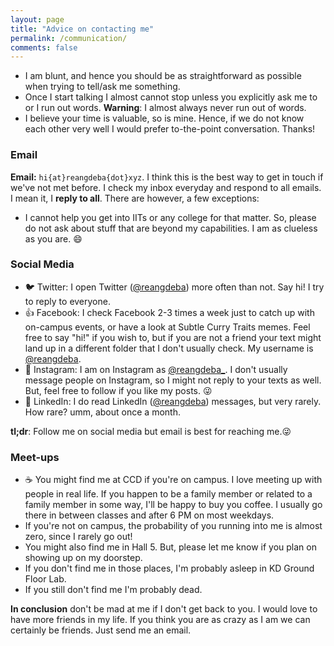 ```yaml
---
layout: page
title: "Advice on contacting me"
permalink: /communication/
comments: false
---
```

* I am blunt, and hence you should be as straightforward as possible when trying to tell/ask me something.
* Once I start talking I almost cannot stop unless you explicitly ask me to or I run out words. **Warning**: I almost always never run out of words.
* I believe your time is valuable, so is mine. Hence, if we do not know each other very well I would prefer to-the-point conversation. Thanks!

### Email
**Email:** <code>hi{at}reangdeba{dot}xyz</code>. I think this is the best way to get in touch if we've not met before. I check my inbox everyday and respond to all emails. I mean it, I **reply to all**. There are however, a few exceptions:
* I cannot help you get into IITs or any college for that matter. So, please do not ask about stuff that are beyond my capabilities. I am as clueless as you are. :smile:

### Social Media

* 🐦 Twitter: I open Twitter ([@reangdeba](https://twitter.com/reangdeba)) more often than not. Say hi! I try to reply to everyone.
* 👍 Facebook: I check Facebook 2-3 times a week just to catch up with on-campus events, or have a look at Subtle Curry Traits memes. Feel free to say "hi!" if you wish to, but if you are not a friend your text might land up in a different folder that I don't usually check. My username is [@reangdeba](https://www.facebook.com/reangdeba).
* 📸 Instagram: I am on Instagram as [@reangdeba_](https://www.instagram.com/reangdeba_/). I don't usually message people on Instagram, so I might not reply to your texts as well. But, feel free to follow if you like my posts. :stuck_out_tongue_winking_eye:
* 💼 LinkedIn: I do read LinkedIn ([@reangdeba](https://www.linkedin.com/in/reangdeba/)) messages, but very rarely. How rare? umm, about once a month.

**tl;dr**: Follow me on social media but email is best for reaching me.:stuck_out_tongue_winking_eye:

### Meet-ups
* :coffee: You might find me at CCD if you're on campus. I love meeting up with people in real life. If you happen to be a family member or related to a family member in some way, I'll be happy to buy you coffee. I usually go there in between classes and after 6 PM on most weekdays.
* If you're not on campus, the probability of you running into me is almost zero, since I rarely go out!
* You might also find me in Hall 5. But, please let me know if you plan on showing up on my doorstep.
* If you don't find me in those places, I'm probably asleep in KD Ground Floor Lab.
* <reddot>If you still don't find me I'm probably dead.</reddot>

**In conclusion** don't be mad at me if I don't get back to you. I would love to have more friends in my life. If you think you are as crazy as I am we can certainly be friends. Just send me an email.

